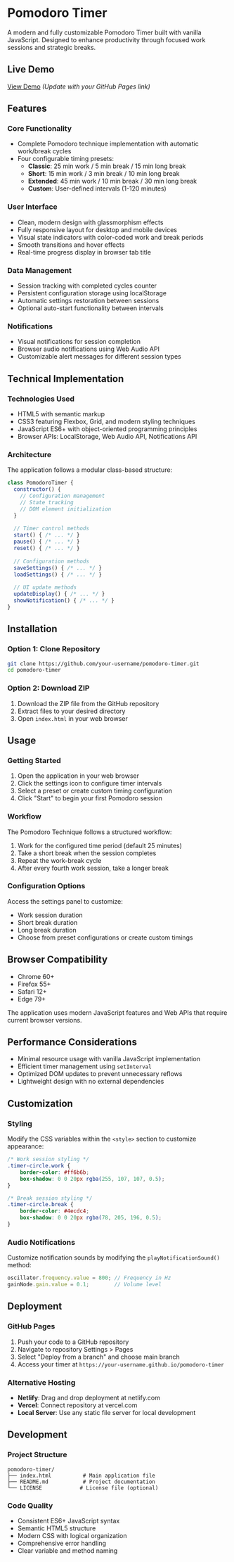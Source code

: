# Pomodoro Timer

A modern and fully customizable Pomodoro Timer built with vanilla JavaScript. Designed to enhance productivity through focused work sessions and strategic breaks.

## Live Demo

[View Demo](https://tu-usuario.github.io/pomodoro-timer) *(Update with your GitHub Pages link)*

## Features

### Core Functionality
- Complete Pomodoro technique implementation with automatic work/break cycles
- Four configurable timing presets:
  - **Classic**: 25 min work / 5 min break / 15 min long break
  - **Short**: 15 min work / 3 min break / 10 min long break
  - **Extended**: 45 min work / 10 min break / 30 min long break
  - **Custom**: User-defined intervals (1-120 minutes)

### User Interface
- Clean, modern design with glassmorphism effects
- Fully responsive layout for desktop and mobile devices
- Visual state indicators with color-coded work and break periods
- Smooth transitions and hover effects
- Real-time progress display in browser tab title

### Data Management
- Session tracking with completed cycles counter
- Persistent configuration storage using localStorage
- Automatic settings restoration between sessions
- Optional auto-start functionality between intervals

### Notifications
- Visual notifications for session completion
- Browser audio notifications using Web Audio API
- Customizable alert messages for different session types

## Technical Implementation

### Technologies Used
- HTML5 with semantic markup
- CSS3 featuring Flexbox, Grid, and modern styling techniques
- JavaScript ES6+ with object-oriented programming principles
- Browser APIs: LocalStorage, Web Audio API, Notifications API

### Architecture
The application follows a modular class-based structure:

```javascript
class PomodoroTimer {
  constructor() {
    // Configuration management
    // State tracking
    // DOM element initialization
  }
  
  // Timer control methods
  start() { /* ... */ }
  pause() { /* ... */ }
  reset() { /* ... */ }
  
  // Configuration methods
  saveSettings() { /* ... */ }
  loadSettings() { /* ... */ }
  
  // UI update methods
  updateDisplay() { /* ... */ }
  showNotification() { /* ... */ }
}
```

## Installation

### Option 1: Clone Repository
```bash
git clone https://github.com/your-username/pomodoro-timer.git
cd pomodoro-timer
```

### Option 2: Download ZIP
1. Download the ZIP file from the GitHub repository
2. Extract files to your desired directory
3. Open `index.html` in your web browser

## Usage

### Getting Started
1. Open the application in your web browser
2. Click the settings icon to configure timer intervals
3. Select a preset or create custom timing configuration
4. Click "Start" to begin your first Pomodoro session

### Workflow
The Pomodoro Technique follows a structured workflow:
1. Work for the configured time period (default 25 minutes)
2. Take a short break when the session completes
3. Repeat the work-break cycle
4. After every fourth work session, take a longer break

### Configuration Options
Access the settings panel to customize:
- Work session duration
- Short break duration
- Long break duration
- Choose from preset configurations or create custom timings

## Browser Compatibility

- Chrome 60+
- Firefox 55+
- Safari 12+
- Edge 79+

The application uses modern JavaScript features and Web APIs that require current browser versions.

## Performance Considerations

- Minimal resource usage with vanilla JavaScript implementation
- Efficient timer management using `setInterval`
- Optimized DOM updates to prevent unnecessary reflows
- Lightweight design with no external dependencies

## Customization

### Styling
Modify the CSS variables within the `<style>` section to customize appearance:

```css
/* Work session styling */
.timer-circle.work {
    border-color: #ff6b6b;
    box-shadow: 0 0 20px rgba(255, 107, 107, 0.5);
}

/* Break session styling */
.timer-circle.break {
    border-color: #4ecdc4;
    box-shadow: 0 0 20px rgba(78, 205, 196, 0.5);
}
```

### Audio Notifications
Customize notification sounds by modifying the `playNotificationSound()` method:

```javascript
oscillator.frequency.value = 800; // Frequency in Hz
gainNode.gain.value = 0.1;        // Volume level
```

## Deployment

### GitHub Pages
1. Push your code to a GitHub repository
2. Navigate to repository Settings > Pages
3. Select "Deploy from a branch" and choose main branch
4. Access your timer at `https://your-username.github.io/pomodoro-timer`

### Alternative Hosting
- **Netlify**: Drag and drop deployment at netlify.com
- **Vercel**: Connect repository at vercel.com
- **Local Server**: Use any static file server for local development

## Development

### Project Structure
```
pomodoro-timer/
├── index.html          # Main application file
├── README.md           # Project documentation
└── LICENSE            # License file (optional)
```

### Code Quality
- Consistent ES6+ JavaScript syntax
- Semantic HTML5 structure
- Modern CSS with logical organization
- Comprehensive error handling
- Clear variable and method naming

